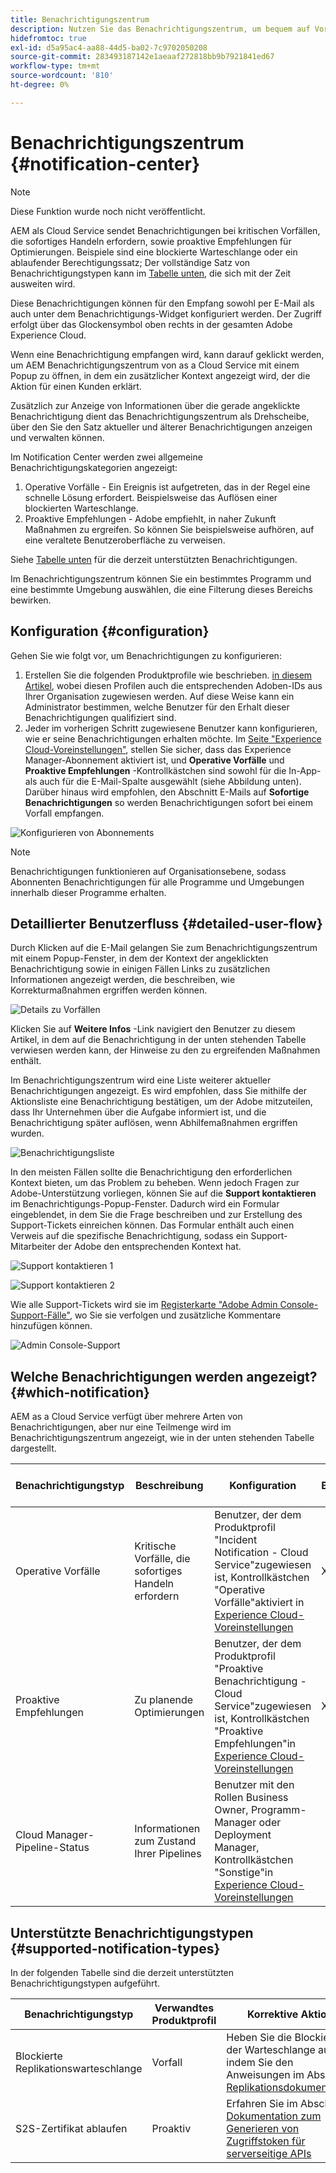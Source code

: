 ```yaml
---
title: Benachrichtigungszentrum
description: Nutzen Sie das Benachrichtigungszentrum, um bequem auf Vorfälle und andere wichtige Informationen reagieren zu können.
hidefromtoc: true
exl-id: d5a95ac4-aa88-44d5-ba02-7c9702050208
source-git-commit: 283493187142e1aeaaf272818bb9b7921841ed67
workflow-type: tm+mt
source-wordcount: '810'
ht-degree: 0%

---
```


# Benachrichtigungszentrum {#notification-center}

>[!NOTE]
>Diese Funktion wurde noch nicht veröffentlicht.

AEM als Cloud Service sendet Benachrichtigungen bei kritischen Vorfällen, die sofortiges Handeln erfordern, sowie proaktive Empfehlungen für Optimierungen. Beispiele sind eine blockierte Warteschlange oder ein ablaufender Berechtigungssatz; Der vollständige Satz von Benachrichtigungstypen kann im [Tabelle unten](#supported-notification-types), die sich mit der Zeit ausweiten wird.

Diese Benachrichtigungen können für den Empfang sowohl per E-Mail als auch unter dem Benachrichtigungs-Widget konfiguriert werden. Der Zugriff erfolgt über das Glockensymbol oben rechts in der gesamten Adobe Experience Cloud.

Wenn eine Benachrichtigung empfangen wird, kann darauf geklickt werden, um AEM Benachrichtigungszentrum von as a Cloud Service mit einem Popup zu öffnen, in dem ein zusätzlicher Kontext angezeigt wird, der die Aktion für einen Kunden erklärt.

Zusätzlich zur Anzeige von Informationen über die gerade angeklickte Benachrichtigung dient das Benachrichtigungszentrum als Drehscheibe, über den Sie den Satz aktueller und älterer Benachrichtigungen anzeigen und verwalten können. <!-- It can be accessed directly at the url TBD (Alexandru: I'm intentionally keeping it TBD for now so customers don't find it) -->

Im Notification Center werden zwei allgemeine Benachrichtigungskategorien angezeigt:

1. Operative Vorfälle - Ein Ereignis ist aufgetreten, das in der Regel eine schnelle Lösung erfordert. Beispielsweise das Auflösen einer blockierten Warteschlange.
1. Proaktive Empfehlungen - Adobe empfiehlt, in naher Zukunft Maßnahmen zu ergreifen. So können Sie beispielsweise aufhören, auf eine veraltete Benutzeroberfläche zu verweisen.

Siehe [Tabelle unten](#supported-notification-types) für die derzeit unterstützten Benachrichtigungen.

Im Benachrichtigungszentrum können Sie ein bestimmtes Programm und eine bestimmte Umgebung auswählen, die eine Filterung dieses Bereichs bewirken.

## Konfiguration {#configuration}

Gehen Sie wie folgt vor, um Benachrichtigungen zu konfigurieren:

1. Erstellen Sie die folgenden Produktprofile wie beschrieben. [in diesem Artikel](/help/journey-onboarding/notification-profiles.md), wobei diesen Profilen auch die entsprechenden Adoben-IDs aus Ihrer Organisation zugewiesen werden. Auf diese Weise kann ein Administrator bestimmen, welche Benutzer für den Erhalt dieser Benachrichtigungen qualifiziert sind.
1. Jeder im vorherigen Schritt zugewiesene Benutzer kann konfigurieren, wie er seine Benachrichtigungen erhalten möchte. Im [Seite &quot;Experience Cloud-Voreinstellungen&quot;](https://experience.adobe.com/preferences/notification-section), stellen Sie sicher, dass das Experience Manager-Abonnement aktiviert ist, und **Operative Vorfälle** und **Proaktive Empfehlungen** -Kontrollkästchen sind sowohl für die In-App- als auch für die E-Mail-Spalte ausgewählt (siehe Abbildung unten). Darüber hinaus wird empfohlen, den Abschnitt E-Mails auf **Sofortige Benachrichtigungen** so werden Benachrichtigungen sofort bei einem Vorfall empfangen.

![Konfigurieren von Abonnements](/help/operations/assets/configure-subscriptions.png)

>[!NOTE]
>Benachrichtigungen funktionieren auf Organisationsebene, sodass Abonnenten Benachrichtigungen für alle Programme und Umgebungen innerhalb dieser Programme erhalten.

## Detaillierter Benutzerfluss {#detailed-user-flow}

Durch Klicken auf die E-Mail gelangen Sie zum Benachrichtigungszentrum mit einem Popup-Fenster, in dem der Kontext der angeklickten Benachrichtigung sowie in einigen Fällen Links zu zusätzlichen Informationen angezeigt werden, die beschreiben, wie Korrekturmaßnahmen ergriffen werden können.

![Details zu Vorfällen](/help/operations/assets/incident-details.png)

Klicken Sie auf **Weitere Infos** -Link navigiert den Benutzer zu diesem Artikel, in dem auf die Benachrichtigung in der unten stehenden Tabelle verwiesen werden kann, der Hinweise zu den zu ergreifenden Maßnahmen enthält.

Im Benachrichtigungszentrum wird eine Liste weiterer aktueller Benachrichtigungen angezeigt. Es wird empfohlen, dass Sie mithilfe der Aktionsliste eine Benachrichtigung bestätigen, um der Adobe mitzuteilen, dass Ihr Unternehmen über die Aufgabe informiert ist, und die Benachrichtigung später auflösen, wenn Abhilfemaßnahmen ergriffen wurden.

![Benachrichtigungsliste](/help/operations/assets/notification-list.png)

In den meisten Fällen sollte die Benachrichtigung den erforderlichen Kontext bieten, um das Problem zu beheben. Wenn jedoch Fragen zur Adobe-Unterstützung vorliegen, können Sie auf die **Support kontaktieren** im Benachrichtigungs-Popup-Fenster. Dadurch wird ein Formular eingeblendet, in dem Sie die Frage beschreiben und zur Erstellung des Support-Tickets einreichen können. Das Formular enthält auch einen Verweis auf die spezifische Benachrichtigung, sodass ein Support-Mitarbeiter der Adobe den entsprechenden Kontext hat.

![Support kontaktieren 1](/help/operations/assets/contact-support1.png)

![Support kontaktieren 2](/help/operations/assets/contact-support2.png)

Wie alle Support-Tickets wird sie im [Registerkarte &quot;Adobe Admin Console-Support-Fälle&quot;](https://helpx.adobe.com/enterprise/using/support-for-enterprise.html), wo Sie sie verfolgen und zusätzliche Kommentare hinzufügen können.

![Admin Console-Support](/help/operations/assets/admin-console-support.png)

## Welche Benachrichtigungen werden angezeigt? {#which-notification}

AEM as a Cloud Service verfügt über mehrere Arten von Benachrichtigungen, aber nur eine Teilmenge wird im Benachrichtigungszentrum angezeigt, wie in der unten stehenden Tabelle dargestellt.

| Benachrichtigungstyp | Beschreibung | Konfiguration | Wird im Benachrichtigungszentrum angezeigt |
|---|---|---|---|
| Operative Vorfälle | Kritische Vorfälle, die sofortiges Handeln erfordern | Benutzer, der dem Produktprofil &quot;Incident Notification - Cloud Service&quot;zugewiesen ist, Kontrollkästchen &quot;Operative Vorfälle&quot;aktiviert in [Experience Cloud-Voreinstellungen](https://experience.adobe.com/preferences) | X |
| Proaktive Empfehlungen | Zu planende Optimierungen | Benutzer, der dem Produktprofil &quot;Proaktive Benachrichtigung - Cloud Service&quot;zugewiesen ist, Kontrollkästchen &quot;Proaktive Empfehlungen&quot;in [Experience Cloud-Voreinstellungen](https://experience.adobe.com/preferences) | X |
| Cloud Manager-Pipeline-Status | Informationen zum Zustand Ihrer Pipelines | Benutzer mit den Rollen Business Owner, Programm-Manager oder Deployment Manager, Kontrollkästchen &quot;Sonstige&quot;in [Experience Cloud-Voreinstellungen](https://experience.adobe.com/preferences) |  |

## Unterstützte Benachrichtigungstypen {#supported-notification-types}

In der folgenden Tabelle sind die derzeit unterstützten Benachrichtigungstypen aufgeführt.

| Benachrichtigungstyp | Verwandtes Produktprofil | Korrektive Aktion |
|---|---|---|
| Blockierte Replikationswarteschlange | Vorfall | Heben Sie die Blockierung der Warteschlange auf, indem Sie den Anweisungen im Abschnitt [Replikationsdokumentation](/help/operations/replication.md#troubleshooting) |
| S2S-Zertifikat ablaufen | Proaktiv | Erfahren Sie im Abschnitt [Dokumentation zum Generieren von Zugriffstoken für serverseitige APIs](/help/implementing/developing/introduction/generating-access-tokens-for-server-side-apis.md#refresh-credentials) |


